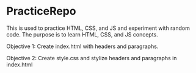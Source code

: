 # PracticeRepo
This is used to practice HTML, CSS, and JS and experiment with random code. The purpose is to learn HTML, CSS, and JS concepts.

Objective 1:
Create index.html with headers and paragraphs.

Objective 2:
Create style.css and stylize headers and paragraphs in index.html
